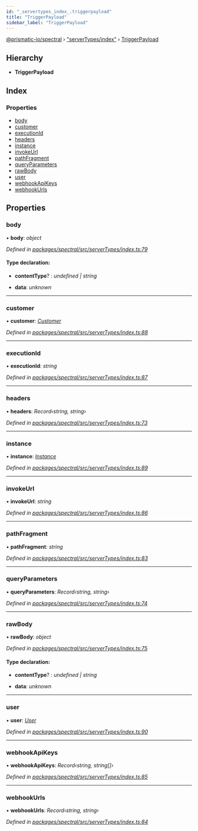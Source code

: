 ```yaml
---
id: "_servertypes_index_.triggerpayload"
title: "TriggerPayload"
sidebar_label: "TriggerPayload"
---
```


[@prismatic-io/spectral](../index.md) › ["serverTypes/index"](../modules/_servertypes_index_.md) › [TriggerPayload](_servertypes_index_.triggerpayload.md)

## Hierarchy

* **TriggerPayload**

## Index

### Properties

* [body](_servertypes_index_.triggerpayload.md#body)
* [customer](_servertypes_index_.triggerpayload.md#customer)
* [executionId](_servertypes_index_.triggerpayload.md#executionid)
* [headers](_servertypes_index_.triggerpayload.md#headers)
* [instance](_servertypes_index_.triggerpayload.md#instance)
* [invokeUrl](_servertypes_index_.triggerpayload.md#invokeurl)
* [pathFragment](_servertypes_index_.triggerpayload.md#pathfragment)
* [queryParameters](_servertypes_index_.triggerpayload.md#queryparameters)
* [rawBody](_servertypes_index_.triggerpayload.md#rawbody)
* [user](_servertypes_index_.triggerpayload.md#user)
* [webhookApiKeys](_servertypes_index_.triggerpayload.md#webhookapikeys)
* [webhookUrls](_servertypes_index_.triggerpayload.md#webhookurls)

## Properties

###  body

• **body**: *object*

*Defined in [packages/spectral/src/serverTypes/index.ts:79](https://github.com/prismatic-io/spectral/blob/v7.6.2/packages/spectral/src/serverTypes/index.ts#L79)*

#### Type declaration:

* **contentType**? : *undefined | string*

* **data**: *unknown*

___

###  customer

• **customer**: *[Customer](_types_customer_.customer.md)*

*Defined in [packages/spectral/src/serverTypes/index.ts:88](https://github.com/prismatic-io/spectral/blob/v7.6.2/packages/spectral/src/serverTypes/index.ts#L88)*

___

###  executionId

• **executionId**: *string*

*Defined in [packages/spectral/src/serverTypes/index.ts:87](https://github.com/prismatic-io/spectral/blob/v7.6.2/packages/spectral/src/serverTypes/index.ts#L87)*

___

###  headers

• **headers**: *Record‹string, string›*

*Defined in [packages/spectral/src/serverTypes/index.ts:73](https://github.com/prismatic-io/spectral/blob/v7.6.2/packages/spectral/src/serverTypes/index.ts#L73)*

___

###  instance

• **instance**: *[Instance](_types_instance_.instance.md)*

*Defined in [packages/spectral/src/serverTypes/index.ts:89](https://github.com/prismatic-io/spectral/blob/v7.6.2/packages/spectral/src/serverTypes/index.ts#L89)*

___

###  invokeUrl

• **invokeUrl**: *string*

*Defined in [packages/spectral/src/serverTypes/index.ts:86](https://github.com/prismatic-io/spectral/blob/v7.6.2/packages/spectral/src/serverTypes/index.ts#L86)*

___

###  pathFragment

• **pathFragment**: *string*

*Defined in [packages/spectral/src/serverTypes/index.ts:83](https://github.com/prismatic-io/spectral/blob/v7.6.2/packages/spectral/src/serverTypes/index.ts#L83)*

___

###  queryParameters

• **queryParameters**: *Record‹string, string›*

*Defined in [packages/spectral/src/serverTypes/index.ts:74](https://github.com/prismatic-io/spectral/blob/v7.6.2/packages/spectral/src/serverTypes/index.ts#L74)*

___

###  rawBody

• **rawBody**: *object*

*Defined in [packages/spectral/src/serverTypes/index.ts:75](https://github.com/prismatic-io/spectral/blob/v7.6.2/packages/spectral/src/serverTypes/index.ts#L75)*

#### Type declaration:

* **contentType**? : *undefined | string*

* **data**: *unknown*

___

###  user

• **user**: *[User](_types_user_.user.md)*

*Defined in [packages/spectral/src/serverTypes/index.ts:90](https://github.com/prismatic-io/spectral/blob/v7.6.2/packages/spectral/src/serverTypes/index.ts#L90)*

___

###  webhookApiKeys

• **webhookApiKeys**: *Record‹string, string[]›*

*Defined in [packages/spectral/src/serverTypes/index.ts:85](https://github.com/prismatic-io/spectral/blob/v7.6.2/packages/spectral/src/serverTypes/index.ts#L85)*

___

###  webhookUrls

• **webhookUrls**: *Record‹string, string›*

*Defined in [packages/spectral/src/serverTypes/index.ts:84](https://github.com/prismatic-io/spectral/blob/v7.6.2/packages/spectral/src/serverTypes/index.ts#L84)*

